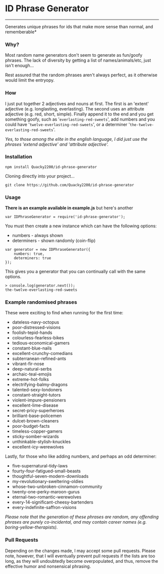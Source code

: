 # ID Phrase Generator
---

Generates unique phrases for ids that make more sense than normal, and rememberable*

### Why?

Most random name generators don't seem to generate as fun/goofy phrases. The lack of diversity by getting a list of names/animals/etc, just isn't enough...

Rest assured that the random phrases aren't always perfect, as it otherwise would limit the entryopy.

### How

I just put together 2 adjectives and nouns at first. The first is an 'extent' adjective (e.g. longlasting, everlasting). The second uses an attribute adjective (e.g. red, short, simple). Finally append it to the end and you get something goofy, such as '`everlasting-red-sweets`', add numbers and you could have '`twelve-everlasting-red-sweets`', or a determiner '`the-twelve-everlasting-red-sweets`'.

*Yes, to those among the elite in the english language, I did just use the phrases 'extend adjective' and 'attribute adjective'.*

### Installation

```
npm install Quacky2200/id-phrase-generator
```

Cloning directly into your project...
```
git clone https://github.com/Quacky2200/id-phrase-generator
```

### Usage

**There is an example available in example.js** but here's another

```
var IDPhraseGenerator = require('id-phrase-generator');
```

You must then create a new instance which can have the following options:
- numbers - always shown
- determiners - shown randomly (coin-flip)
```
var generator = new IDPhraseGenerator({
	numbers: true,
	determiners: true
});
```

This gives you a generator that you can continually call with the same options.
```
> console.log(generator.next());
the-twelve-everlasting-red-sweets
```

### Example randomised phrases

These were exciting to find when running for the first time:
- dateless-navy-octopus
- poor-distressed-visions
- foolish-tepid-hands
- colourless-fearless-bikes
- tedious-economical-gamers
- constant-blue-nails
- excellent-crunchy-comedians
- subterranean-refined-ants
- vibrant-fir-nose
- deep-natural-serbs
- archaic-teal-emojis
- extreme-hot-folks
- electrifying-balmy-dragons
- talented-sexy-londoners
- constant-straight-tutors
- violent-impure-pensioners
- excellent-lime-disease
- secret-pricy-superheroes
- brilliant-base-policemen
- dulcet-brown-cleaners
- poor-budget-facts
- timeless-copper-gamers
- sticky-somber-wizards
- unthinkable-stylish-knuckles
- excellent-icy-werewolves

Lastly, for those who like adding numbers, and perhaps an odd determiner:
- five-supernatural-tidy-laws
- fourty-four-fatigued-small-beasts
- thoughtful-seven-modern-downloads
- my-revolutionary-sweltering-oldies
- whose-two-unbroken-cinnamon-community
- twenty-one-perky-maroon-gurus
- eternal-two-romantic-werewolves
- every-14-significant-cheesy-bartenders
- every-indefinite-saffron-visions

*Please note that the generation of these phrases are random, any offending phrases are purely co-incidental, and may contain career names (e.g. boring-yellow-therapists).*

### Pull Requests

Depending on the changes made, I may accept some pull requests. Please note, however, that I will eventually prevent pull requests if the lists are too long, as they will undoubtedly become overpopulated, and thus, remove the effective humor and nonsensical phrasing.